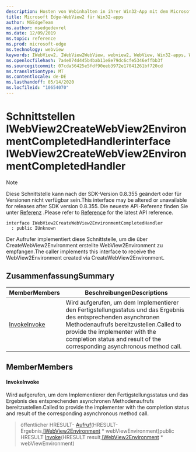 ```yaml
---
description: Hosten von Webinhalten in ihrer Win32-App mit dem Microsoft Edge WebView2-Steuerelement
title: Microsoft Edge-WebView2 für Win32-apps
author: MSEdgeTeam
ms.author: msedgedevrel
ms.date: 12/09/2019
ms.topic: reference
ms.prod: microsoft-edge
ms.technology: webview
keywords: IWebView2, IWebView2WebView, webview2, WebView, Win32-apps, Win32, Edge
ms.openlocfilehash: 7a4e074d445b4bab11e8e79dc6cfe5346effbb3f
ms.sourcegitcommit: 07cda56425e5fdf90eeb3972e17041261bf720cd
ms.translationtype: MT
ms.contentlocale: de-DE
ms.lasthandoff: 05/14/2020
ms.locfileid: "10654070"
---
```

# <span data-ttu-id="c89ce-104">Schnittstellen IWebView2CreateWebView2EnvironmentCompletedHandler</span><span class="sxs-lookup"><span data-stu-id="c89ce-104">interface IWebView2CreateWebView2EnvironmentCompletedHandler</span></span> 

> [!NOTE]
> <span data-ttu-id="c89ce-105">Diese Schnittstelle kann nach der SDK-Version 0.8.355 geändert oder für Versionen nicht verfügbar sein.</span><span class="sxs-lookup"><span data-stu-id="c89ce-105">This interface may be altered or unavailable for releases after SDK version 0.8.355.</span></span> <span data-ttu-id="c89ce-106">Die neueste API-Referenz finden Sie unter [Referenz](../../../webview2-api-reference.md) .</span><span class="sxs-lookup"><span data-stu-id="c89ce-106">Please refer to [Reference](../../../webview2-api-reference.md) for the latest API reference.</span></span>

```
interface IWebView2CreateWebView2EnvironmentCompletedHandler
  : public IUnknown
```

<span data-ttu-id="c89ce-107">Der Aufrufer implementiert diese Schnittstelle, um die über CreateWebView2Environment erstellte WebView2Environment zu empfangen.</span><span class="sxs-lookup"><span data-stu-id="c89ce-107">The caller implements this interface to receive the WebView2Environment created via CreateWebView2Environment.</span></span>

## <span data-ttu-id="c89ce-108">Zusammenfassung</span><span class="sxs-lookup"><span data-stu-id="c89ce-108">Summary</span></span>

 <span data-ttu-id="c89ce-109">Member</span><span class="sxs-lookup"><span data-stu-id="c89ce-109">Members</span></span>                        | <span data-ttu-id="c89ce-110">Beschreibungen</span><span class="sxs-lookup"><span data-stu-id="c89ce-110">Descriptions</span></span>
--------------------------------|---------------------------------------------
[<span data-ttu-id="c89ce-111">Invoke</span><span class="sxs-lookup"><span data-stu-id="c89ce-111">Invoke</span></span>](#invoke) | <span data-ttu-id="c89ce-112">Wird aufgerufen, um dem Implementierer den Fertigstellungsstatus und das Ergebnis des entsprechenden asynchronen Methodenaufrufs bereitzustellen.</span><span class="sxs-lookup"><span data-stu-id="c89ce-112">Called to provide the implementer with the completion status and result of the corresponding asynchronous method call.</span></span>

## <span data-ttu-id="c89ce-113">Member</span><span class="sxs-lookup"><span data-stu-id="c89ce-113">Members</span></span>

#### <span data-ttu-id="c89ce-114">Invoke</span><span class="sxs-lookup"><span data-stu-id="c89ce-114">Invoke</span></span> 

<span data-ttu-id="c89ce-115">Wird aufgerufen, um dem Implementierer den Fertigstellungsstatus und das Ergebnis des entsprechenden asynchronen Methodenaufrufs bereitzustellen.</span><span class="sxs-lookup"><span data-stu-id="c89ce-115">Called to provide the implementer with the completion status and result of the corresponding asynchronous method call.</span></span>

> <span data-ttu-id="c89ce-116">öffentlicher HRESULT- [Aufruf](#invoke)(HRESULT-Ergebnis,[IWebView2Environment](IWebView2Environment.md) \* webViewEnvironment)</span><span class="sxs-lookup"><span data-stu-id="c89ce-116">public HRESULT [Invoke](#invoke)(HRESULT result,[IWebView2Environment](IWebView2Environment.md) \* webViewEnvironment)</span></span>

